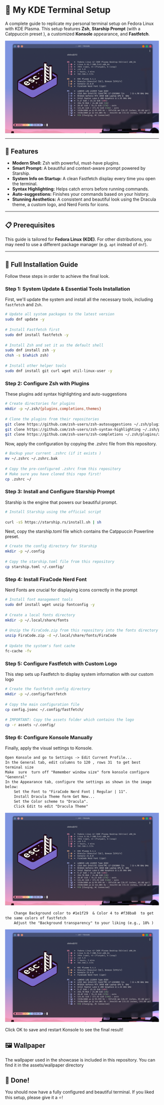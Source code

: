# 🚀 My KDE Terminal Setup 

A complete guide to replicate my personal terminal setup on Fedora Linux with KDE Plasma. This setup features **Zsh**, **Starship Prompt** (with a Catppuccin preset ), a customized **Konsole** appearance, and **Fastfetch**.

![Showcase of the final terminal look](https://github.com/4jib0x/fastfetch/blob/main/assets/md/Konsole%20preview.png)

---

## 🌟 Features

*   **Modern Shell:** Zsh with powerful, must-have plugins.
*   **Smart Prompt:** A beautiful and context-aware prompt powered by Starship.
*   **System Info on Startup:** A clean Fastfetch display every time you open the terminal.
*   **Syntax Highlighting:** Helps catch errors before running commands.
*   **Auto-suggestions:** Finishes your commands based on your history.
*   **Stunning Aesthetics:** A consistent and beautiful look using the Dracula theme, a custom logo, and Nerd Fonts for icons.

---

## 📋 Prerequisites

This guide is tailored for **Fedora Linux (KDE)**. For other distributions, you may need to use a different package manager (e.g. `apt` instead of `dnf`).

---

## 🚀 Full Installation Guide

Follow these steps in order to achieve the final look.

### Step 1: System Update & Essential Tools Installation

First, we'll update the system and install all the necessary tools, including `fastfetch` and `Zsh`.

```bash
# Update all system packages to the latest version
sudo dnf update -y

# Install Fastfetch first
sudo dnf install fastfetch -y

# Install Zsh and set it as the default shell
sudo dnf install zsh -y
chsh -s $(which zsh)

# Install other helper tools
sudo dnf install git curl wget util-linux-user -y
```

### Step 2: Configure Zsh with Plugins

These plugins add syntax highlighting and auto-suggestions

```bash
# Create directories for plugins
mkdir -p ~/.zsh/{plugins,completions,themes}

# Clone the plugins from their repositories
git clone https://github.com/zsh-users/zsh-autosuggestions ~/.zsh/plugins/zsh-autosuggestions
git clone https://github.com/zsh-users/zsh-syntax-highlighting ~/.zsh/plugins/zsh-syntax-highlighting
git clone https://github.com/zsh-users/zsh-completions ~/.zsh/plugins/zsh-completions
```

Now, apply the configuration by copying the .zshrc file from this repository.

```bash
# Backup your current .zshrc (if it exists )
mv ~/.zshrc ~/.zshrc.bak

# Copy the pre-configured .zshrc from this repository
# Make sure you have cloned this repo first!
cp .zshrc ~/
```
### Step 3: Install and Configure Starship Prompt

Starship is the engine that powers our beautiful prompt.

```bash
# Install Starship using the official script

curl -sS https://starship.rs/install.sh | sh
```

Next, copy the starship.toml file which contains the Catppuccin Powerline preset.
```bash
# Create the config directory for Starship
mkdir -p ~/.config

# Copy the starship.toml file from this repository
cp starship.toml ~/.config/
```

### Step 4: Install FiraCode Nerd Font

Nerd Fonts are crucial for displaying icons correctly in the prompt

```bash
# Install font management tools
sudo dnf install wget unzip fontconfig -y

# Create a local fonts directory
mkdir -p ~/.local/share/fonts

# Unzip the FiraCode.zip from this repository into the fonts directory
unzip FiraCode.zip -d ~/.local/share/fonts/FiraCode

# Update the system's font cache
fc-cache -fv
```
### Step 5: Configure Fastfetch with Custom Logo

This step sets up Fastfetch to display system information with our custom logo

```bash
# Create the fastfetch config directory
mkdir -p ~/.config/fastfetch

# Copy the main configuration file
cp config.jsonc ~/.config/fastfetch/

# IMPORTANT: Copy the assets folder which contains the logo
cp -r assets ~/.config/
```
### Step 6: Configure Konsole Manually

Finally, apply the visual settings to Konsole.

    Open Konsole and go to Settings -> Edit Current Profile...
    In the General tab, edit columns to 120 , rows 31  to get best terminal size 
    Make  sure  turn off "Remember window size" form konsole configure "Genenral"
    In the Appearance tab, configure the settings as shown in the image below:
        Set the Font to "FiraCode Nerd Font | Regular | 11".
        Install Dracula Theme form Get New...
        Set the Color scheme to "Dracula".
        Click Edit to edit "Dracula Theme"
![](https://github.com/4jib0x/fastfetch/blob/main/assets/md/Konsole%20preview.png)

        Change Background color to #1e1f29  & Color 4 to #f38ba8  to get the same colors of fastfetch
        Adjust the "Background transparency" to your liking (e.g., 18% )
![](https://github.com/4jib0x/fastfetch/blob/main/assets/md/Konsole%20preview.png)
  
  Click OK to save and restart Konsole to see the final result!

## 🖼️ Wallpaper

The wallpaper used in the showcase is included in this repository. You can find it in the assets/wallpaper directory

## 🎉 Done!

You should now have a fully configured and beautiful terminal. If you liked this setup, please give it a ⭐️!
